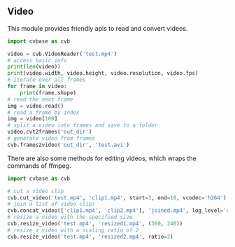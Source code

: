## Video

This module provides friendly apis to read and convert videos.

```python
import cvbase as cvb

video = cvb.VideoReader('test.mp4')
# access basic info
print(len(video))
print(video.width, video.height, video.resolution, video.fps)
# iterate over all frames
for frame in video:
    print(frame.shape)
# read the next frame
img = video.read()
# read a frame by index
img = video[100]
# split a video into frames and save to a folder
video.cvt2frames('out_dir')
# generate video from frames
cvb.frames2video('out_dir', 'test.avi')
```

There are also some methods for editing videos, which wraps the commands of ffmpeg.

```python
import cvbase as cvb

# cut a video clip
cvb.cut_video('test.mp4', 'clip1.mp4', start=3, end=10, vcodec='h264')
# join a list of video clips
cvb.concat_video(['clip1.mp4', 'clip2.mp4'], 'joined.mp4', log_level='quiet')
# resize a video with the specified size
cvb.resize_video('test.mp4', 'resized1.mp4', (360, 240))
# resize a video with a scaling ratio of 2
cvb.resize_video('test.mp4', 'resized2.mp4', ratio=2)
```